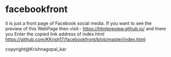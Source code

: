 # facebookfront
it is just a front page of Facebook social media.
If you want to see the preview of this WebPage then visit:-
https://htmlpreview.github.io/
and there you Enter the copied link address of index.html
https://github.com/KKrish17/facebookfront/blob/master/index.html



copyright@Krishnagopal_kar

